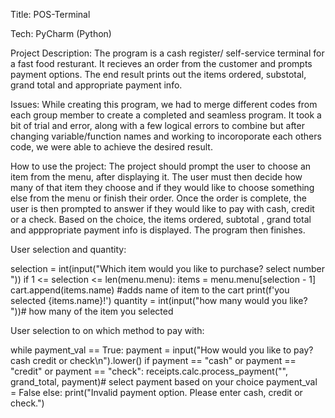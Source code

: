Title: POS-Terminal

Tech: PyCharm (Python)

Project Description: The program is a cash register/ self-service terminal for a fast food resturant. It recieves an order from the customer and prompts payment options. The end result prints out the items ordered, substotal, grand total and appropriate payment info. 

Issues: While creating this program, we had to merge different codes from each group member to create a completed and seamless program. It took a bit of trial and error, along with a few logical errors to combine but after changing variable/function names and working to incoroporate each others code, we were able to achieve the desired result. 

How to use the project: The project should prompt the user to choose an item from the menu, after displaying it. The user must then decide how many of that item they choose and if they would like to choose something else from the menu or finish their order. Once the order is complete, the user is then prompted to answer if they would like to pay with cash, credit or a check. Based on the choice, the items ordered, subtotal , grand total and apppropriate payment info is displayed. The program then finishes. 

User selection and quantity:

selection = int(input("Which item would you like to purchase? select number "))
        if 1 <= selection <= len(menu.menu):
            items = menu.menu[selection - 1]
            cart.append(items.name) #adds name of item to the cart
            print(f'you selected {items.name}!')
            quantity = int(input("how many would you like? "))# how many of the item you selected
            
User selection to on which method to pay with:

while payment_val == True:
    payment = input("How would you like to pay? cash credit or check\n").lower()
    if payment == "cash" or payment == "credit" or payment == "check":
        receipts.calc.process_payment("", grand_total, payment)# select payment based on your choice
        payment_val = False
    else:
        print("Invalid payment option. Please enter cash, credit or check.")

